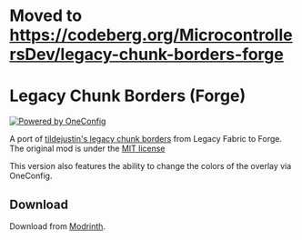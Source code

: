 # Moved to https://codeberg.org/MicrocontrollersDev/legacy-chunk-borders-forge

# Legacy Chunk Borders (Forge)

[![Powered by OneConfig](https://github.com/MicrocontrollersDev/legacy-chunk-borders-forge/assets/66657148/b7767a21-ec9c-434b-a08d-f0b8e0e2a86d)](https://modrinth.com/mod/oneconfig)

A port of [tildejustin's legacy chunk borders](https://modrinth.com/mod/legacy-chunk-borders) from Legacy Fabric to Forge. The original mod is under the [MIT license](https://github.com/tildejustin/legacy-chunk-borders/blob/main/LICENSE)

This version also features the ability to change the colors of the overlay via OneConfig.

## Download

Download from [Modrinth](https://modrinth.com/mod/legacy-chunk-borders-forge).
